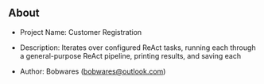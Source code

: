 ## About

- Project Name: Customer Registration
- Description: Iterates over configured ReAct tasks, running each through a general-purpose ReAct pipeline, printing results, and saving each

- Author: Bobwares ([bobwares@outlook.com](mailto:bobwares@outlook.com))


